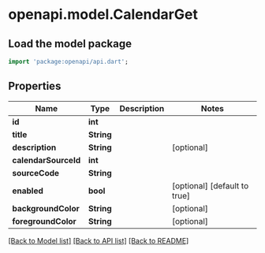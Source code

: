 # openapi.model.CalendarGet

## Load the model package
```dart
import 'package:openapi/api.dart';
```

## Properties
Name | Type | Description | Notes
------------ | ------------- | ------------- | -------------
**id** | **int** |  | 
**title** | **String** |  | 
**description** | **String** |  | [optional] 
**calendarSourceId** | **int** |  | 
**sourceCode** | **String** |  | 
**enabled** | **bool** |  | [optional] [default to true]
**backgroundColor** | **String** |  | [optional] 
**foregroundColor** | **String** |  | [optional] 

[[Back to Model list]](../README.md#documentation-for-models) [[Back to API list]](../README.md#documentation-for-api-endpoints) [[Back to README]](../README.md)


